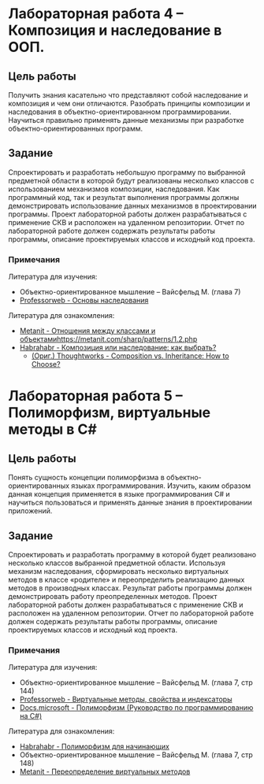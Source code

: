 # Лабораторная работа 4 – Композиция и наследование в ООП.
## Цель работы 
Получить знания касательно что представляют собой наследование и композиция и чем они отличаются. Разобрать принципы композиции и наследования в объектно-ориентированном программировании. Научиться правильно применять данные механизмы при разработке объектно-ориентированных программ.
## Задание
Спроектировать и разработать небольшую программу по выбранной предметной области в которой будут реализованы несколько классов с использованием механизмов композиции, наследования. Как программный код, так и результат выполнения программы должны демонстрировать использование данных механизмов в проектировании программы.
Проект лабораторной работы должен разрабатываться с применение СКВ и расположен на удаленном репозитории. 
Отчет по лабораторной работе должен содержать результаты работы программы, описание проектируемых классов и исходный код проекта.
### Примечания
Литература для изучения:
- Объектно-ориентированное мышление – Вайсфельд М. (глава 7)
- [Professorweb - Основы наследования](https://professorweb.ru/my/csharp/charp_theory/level7/7_1.php) 

Литература для ознакомления:
- [Metanit - Отношения между классами и объектами]()https://metanit.com/sharp/patterns/1.2.php
- [Habrahabr - Композиция или наследование: как выбрать?](https://habrahabr.ru/post/325478/)
  - [(Ориг.) Thoughtworks - Composition vs. Inheritance: How to Choose?](https://www.thoughtworks.com/insights/blog/composition-vs-inheritance-how-choose)

# Лабораторная работа 5 – Полиморфизм, виртуальные методы в С#
## Цель работы
Понять сущность концепции полиморфизма в объектно-ориентированных языках программирования. Изучить, каким образом данная концепция применяется в языке программирования C# и научиться пользоваться и применять данные знания в проектировании приложений.
## Задание
 Спроектировать и разработать программу в которой будет реализовано несколько классов выбранной предметной области. Используя механизм наследования, сформировать несколько виртуальных методов в классе «родителе» и переопределить реализацию данных методов в производных классах. Результат работы программы должен демонстрировать работу преопределенных методов.
Проект лабораторной работы должен разрабатываться с применение СКВ и расположен на удаленном репозитории. 
Отчет по лабораторной работе должен содержать результаты работы программы, описание проектируемых классов и исходный код проекта.
### Примечания
Литература для изучения:
- Объектно-ориентированное мышление – Вайсфельд М. (глава 7, стр 144)
- [Professorweb - Виртуальные методы, свойства и индексаторы](https://professorweb.ru/my/csharp/charp_theory/level7/7_6.php)
- [Docs.microsoft - Полиморфизм (Руководство по программированию на C#)](https://docs.microsoft.com/ru-ru/dotnet/csharp/programming-guide/classes-and-structs/polymorphism)

Литература для ознакомления:
- [Habrahabr - Полиморфизм для начинающих](https://habrahabr.ru/post/37576/)
- Объектно-ориентированное мышление – Вайсфельд М. (глава 7, стр 148)
- [Metanit - Переопределение виртуальных методов](https://metanit.com/sharp/tutorial/3.19.php)